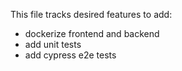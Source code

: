 This file tracks desired features to add:

- dockerize frontend and backend
- add unit tests
- add cypress e2e tests
